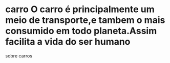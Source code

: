 # carro O carro é principalmente um meio de transporte,e tambem o mais consumido em todo planeta.Assim facilita a vida do ser humano
sobre carros
